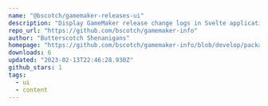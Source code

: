```yaml
---
name: "@bscotch/gamemaker-releases-ui"
description: "Display GameMaker release change logs in Svelte applications."
repo_url: "https://github.com/bscotch/gamemaker-info"
author: "Butterscotch Shenanigans"
homepage: "https://github.com/bscotch/gamemaker-info/blob/develop/packages/releases-ui/README.md"
downloads: 6
updated: "2023-02-13T22:46:28.930Z"
github_stars: 1
tags: 
  - ui
  - content
---
```

